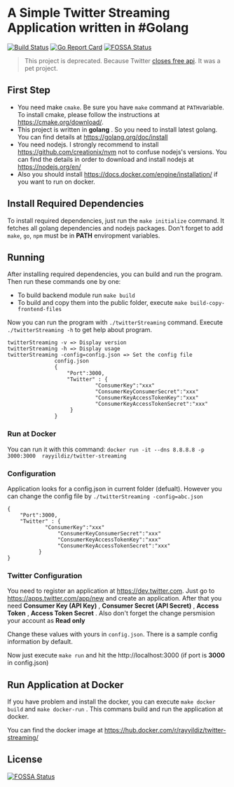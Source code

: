 # A Simple Twitter Streaming Application written in #Golang

[![Build Status](https://travis-ci.org/rayyildiz/twitter-streaming.svg?branch=master)](https://travis-ci.org/rayyildiz/twitter-streaming)
[![Go Report Card](https://goreportcard.com/badge/github.com/rayyildiz/twitter-streaming)](https://goreportcard.com/report/github.com/rayyildiz/twitter-streaming)
[![FOSSA Status](https://app.fossa.io/api/projects/git%2Bgithub.com%2Frayyildiz%2Ftwitter-streaming.svg?type=shield)](https://app.fossa.io/projects/git%2Bgithub.com%2Frayyildiz%2Ftwitter-streaming?ref=badge_shield)


> This project is deprecated. Because Twitter [closes free api](https://techcrunch.com/2023/02/01/twitter-to-end-free-access-to-its-api/). It was a pet project.

## First Step

* You need make ```cmake```. Be sure you have ```make``` command at ```PATH```variable. To install cmake, please follow the instructions at https://cmake.org/download/.
* This project is written in **golang** . So you need to install latest golang. You can find details at https://golang.org/doc/install
* You need nodejs. I strongly recommend to install https://github.com/creationix/nvm not to confuse nodejs's versions. You can find the details in order to download and install nodejs at https://nodejs.org/en/
* Also you should install https://docs.docker.com/engine/installation/ if you want to run on docker.

## Install Required Dependencies

To install required dependencies, just run the ```make initialize``` command. It fetches all golang dependencies and nodejs packages. Don't forget to add ```make```, ```go```, ```npm``` must be in **PATH** enviropment variables.


## Running

After installing required dependencies, you can build and run the program. Then run these commands one by one:

* To build backend module run ```make build```
* To build and copy them into the public folder, execute ```make build-copy-frontend-files```

Now you can run the program with ```./twitterStreaming``` command. Execute ```./twitterStreaming -h``` to get help about program.

    twitterStreaming -v => Display version
    twitterStreaming -h => Display usage
    twitterStreaming -config=config.json => Set the config file
                   config.json
                   {
                       "Port":3000,
                       "Twitter" : {
                            	"ConsumerKey":"xxx"
                            	"ConsumerKeyConsumerSecret":"xxx"
                            	"ConsumerKeyAccessTokenKey":"xxx"
                            	"ConsumerKeyAccessTokenSecret":"xxx"
                        }
                   }


### Run at Docker

You can run it with this command: ```docker run -it --dns 8.8.8.8 -p 3000:3000  rayyildiz/twitter-streaming```

### Configuration

Application looks for a config.json in current folder (defualt). However you can change the config file by ```./twitterStreaming -config=abc.json```

	{
	    "Port":3000,
	    "Twitter" : {
				"ConsumerKey":"xxx"
		      		"ConsumerKeyConsumerSecret":"xxx"
		      		"ConsumerKeyAccessTokenKey":"xxx"
		      		"ConsumerKeyAccessTokenSecret":"xxx"
		      }
	}



### Twitter Configuration

You need to register an application at https://dev.twitter.com. Just go to https://apps.twitter.com/app/new and create an application. After that you need **Consumer Key (API Key)** , **Consumer Secret (API Secret)** , **Access Token** , **Access Token Secret** . Also don't forget the change persmision your account as __Read only__

Change these values with yours in ```config.json```. There is a sample config information by default.

Now just execute ```make run``` and hit the http://localhost:3000 (if port is __3000__ in config.json)

## Run Application at Docker

If you have problem and install the docker, you can execute ```make docker build``` and  ```make docker-run``` . This commans build and run the application at docker.

You can find the docker image at https://hub.docker.com/r/rayyildiz/twitter-streaming/


## License
[![FOSSA Status](https://app.fossa.io/api/projects/git%2Bgithub.com%2Frayyildiz%2Ftwitter-streaming.svg?type=large)](https://app.fossa.io/projects/git%2Bgithub.com%2Frayyildiz%2Ftwitter-streaming?ref=badge_large)